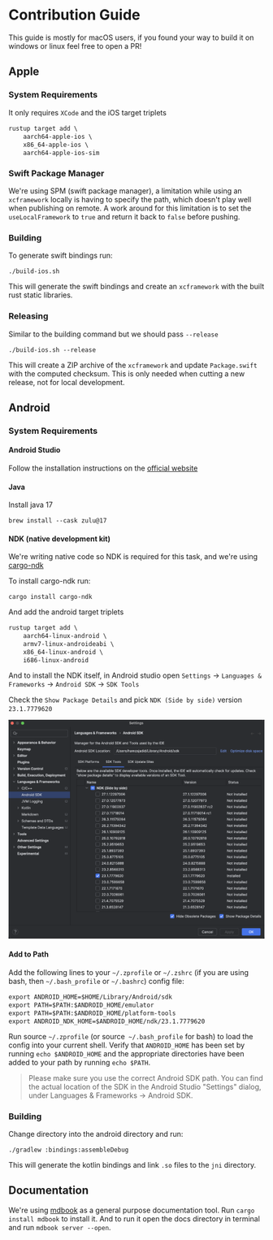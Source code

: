 # Contribution Guide

This guide is mostly for macOS users, if you found your way to build it on windows or linux feel free to open a PR!

## Apple

### System Requirements

It only requires `XCode` and the iOS target triplets

```shell
rustup target add \
    aarch64-apple-ios \
    x86_64-apple-ios \
    aarch64-apple-ios-sim
```

### Swift Package Manager

We're using SPM (swift package manager), a limitation while using an `xcframework` locally is having to specify the path,
which doesn't play well when publishing on remote. A work around for this limitation is to set the `useLocalFramework` to
`true` and return it back to `false` before pushing.

### Building

To generate swift bindings run:

```shell
./build-ios.sh
```

This will generate the swift bindings and create an `xcframework` with the built rust static libraries.

### Releasing

Similar to the building command but we should pass `--release`

```shell
./build-ios.sh --release
```

This will create a ZIP archive of the `xcframework` and update `Package.swift` with the computed checksum.
This is only needed when cutting a new release, not for local development.

## Android

### System Requirements

#### Android Studio

Follow the installation instructions on the [official website](https://developer.android.com/studio)

#### Java

Install java 17

```shell
brew install --cask zulu@17
```

#### NDK (native development kit)

We're writing native code so NDK is required for this task, and we're using
[cargo-ndk](https://github.com/bbqsrc/cargo-ndk)

To install cargo-ndk run:

```shell
cargo install cargo-ndk
```

And add the android target triplets

```shell
rustup target add \
    aarch64-linux-android \
    armv7-linux-androideabi \
    x86_64-linux-android \
    i686-linux-android
```

And to install the NDK itself, in Android studio open `Settings` → `Languages & Frameworks` →
`Android SDK` → `SDK Tools`

Check the `Show Package Details` and pick `NDK (Side by side)` version `23.1.7779620`

![android studio ndk](./android_studio_ndk.png)

#### Add to Path

Add the following lines to your `~/.zprofile` or `~/.zshrc` (if you are using bash, then `~/.bash_profile`
or `~/.bashrc`) config file:

```shell
export ANDROID_HOME=$HOME/Library/Android/sdk
export PATH=$PATH:$ANDROID_HOME/emulator
export PATH=$PATH:$ANDROID_HOME/platform-tools
export ANDROID_NDK_HOME=$ANDROID_HOME/ndk/23.1.7779620
```

Run source `~/.zprofile` (or source` ~/.bash_profile` for bash) to load the config into your current shell.
Verify that `ANDROID_HOME` has been set by running `echo $ANDROID_HOME` and the appropriate directories have
been added to your path by running `echo $PATH`.

> Please make sure you use the correct Android SDK path. You can find the actual location of the SDK in the
> Android Studio "Settings" dialog, under Languages & Frameworks → Android SDK.

### Building

Change directory into the android directory and run:

```shell
./gradlew :bindings:assembleDebug
```

This will generate the kotlin bindings and link `.so` files to the `jni` directory.

## Documentation

We're using [mdbook](https://github.com/rust-lang/mdBook) as a general purpose documentation tool.
Run `cargo install mdbook` to install it. And to run it open the docs directory in terminal and
run `mdbook server --open`.
